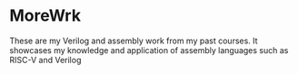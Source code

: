 # MoreWrk
These are my Verilog and assembly work from my past courses. 
It showcases my knowledge and application of assembly languages such as RISC-V and Verilog
